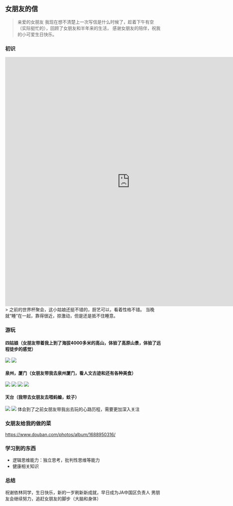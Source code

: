 ##  女朋友的信
> 亲爱的女朋友
我现在想不清楚上一次写信是什么时候了，趁着下午有空（实际挺忙的），回顾了女朋友和半年来的生活，
感谢女朋友的陪伴，祝我的小可爱生日快乐。

### 初识
<iframe
    height=800
    width=800
    src="http://hbhss1e4qimrkzbqgfn.exp.bcevod.com/mda-jf9m78qiys0py036/mda-jf9m78qiys0py036.mp4"
    frameborder=0
    allowfullscreen>
</iframe>
<br/>
> 之前的世界杯聚会，这小姑娘还挺不错的，厨艺可以，看着性格不错。
当晚就“睡”在一起，靠得很近，掠激动，但是还是抵不住睡意。

### 游玩
#### 四姑娘（女朋友带着我上到了海拔4000多米的高山，体验了高原山景，体验了远程徒步的感觉）
![](assets/gf/siguniang1.jpeg)
![](assets/gf/siguniang2.jpeg)

#### 泉州，厦门（女朋友带我去泉州厦门，看人文古迹和还有各种美食）
![](assets/gf/fujian1.jpeg)
![](assets/gf/fujian2.jpeg)
![](assets/gf/fujian3.jpeg)
![](assets/gf/fujian4.jpeg)

#### 天台（我带去女朋友去喂蚂蝗，蚊子）
![](assets/gf/tiantai1.jpeg)
![](assets/gf/tiantai2.jpeg)
体会到了之前女朋友带我出去玩的心路历程，需要更加深入关注

### 女朋友给我的做的菜
https://www.douban.com/photos/album/1688950316/

### 学习到的东西
- 逻辑思维能力：独立思考，批判性思维等能力
- 健康相关知识

### 总结
祝谢依林同学，生日快乐，新的一岁刷新新成就，早日成为JA中国区负责人
男朋友会继续努力，追赶女朋友的脚步（大脑和身体）

